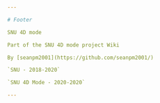 ```yaml
---

# Footer

SNU 4D mode

Part of the SNU 4D mode project Wiki

By [seanpm2001](https://github.com/seanpm2001/)

`SNU - 2018-2020`

`SNU 4D Mode - 2020-2020`

---
```

